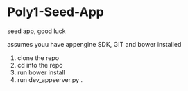 # Poly1-Seed-App
seed app, good luck

assumes youu have appengine SDK, GIT and bower installed

1.  clone the repo
2.  cd into the repo
3.  run 
    bower install
4.  run 
    dev_appserver.py .
